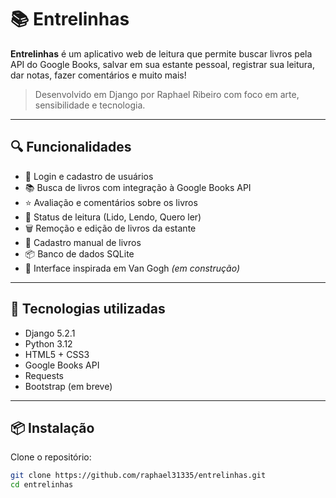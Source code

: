 # 📚 Entrelinhas

**Entrelinhas** é um aplicativo web de leitura que permite buscar livros pela API do Google Books, salvar em sua estante pessoal, registrar sua leitura, dar notas, fazer comentários e muito mais!

> Desenvolvido em Django por Raphael Ribeiro com foco em arte, sensibilidade e tecnologia.

---

## 🔍 Funcionalidades

- 🔐 Login e cadastro de usuários
- 📚 Busca de livros com integração à Google Books API
- ⭐ Avaliação e comentários sobre os livros
- 📖 Status de leitura (Lido, Lendo, Quero ler)
- 🗑️ Remoção e edição de livros da estante
- 📝 Cadastro manual de livros
- 📦 Banco de dados SQLite
- 🎨 Interface inspirada em Van Gogh *(em construção)*

---

## 🚀 Tecnologias utilizadas

- Django 5.2.1
- Python 3.12
- HTML5 + CSS3
- Google Books API
- Requests
- Bootstrap (em breve)

---

## 📦 Instalação

Clone o repositório:

```bash
git clone https://github.com/raphael31335/entrelinhas.git
cd entrelinhas
